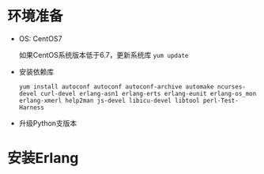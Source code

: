 # 环境准备

- OS: CentOS7
    
    如果CentOS系统版本低于6.7，更新系统库 `yum update`

- 安装依赖库
    
    `yum install autoconf autoconf autoconf-archive automake ncurses-devel curl-devel erlang-asn1 erlang-erts erlang-eunit erlang-os_mon erlang-xmerl help2man js-devel libicu-devel libtool perl-Test-Harness`

- 升级Python支版本
    
# 安装Erlang
